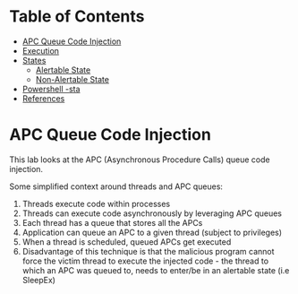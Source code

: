 # Table of Contents  

- [APC Queue Code Injection](#apc-queue-code-injection)
- [Execution](#execution)
- [States](#states)
  * [Alertable State](#alertable-state)
  * [Non-Alertable State](#non-alertable-state)
- [Powershell -sta](#powershell--sta)
- [References](#references)

# APC Queue Code Injection

This lab looks at the APC (Asynchronous Procedure Calls) queue code injection.

Some simplified context around threads and APC queues:

<ol>
 <li>Threads execute code within processes</li>
 <li>Threads can execute code asynchronously by leveraging APC queues</li>
 <li>Each thread has a queue that stores all the APCs</li>
 <li>Application can queue an APC to a given thread (subject to privileges)</li>
 <li>When a thread is scheduled, queued APCs get executed</li>
 <li>Disadvantage of this technique is that the malicious program cannot force the victim thread to execute the injected code - the thread to which an APC was queued to, needs to enter/be in an alertable state (i.e SleepEx)</li>
</ol>
